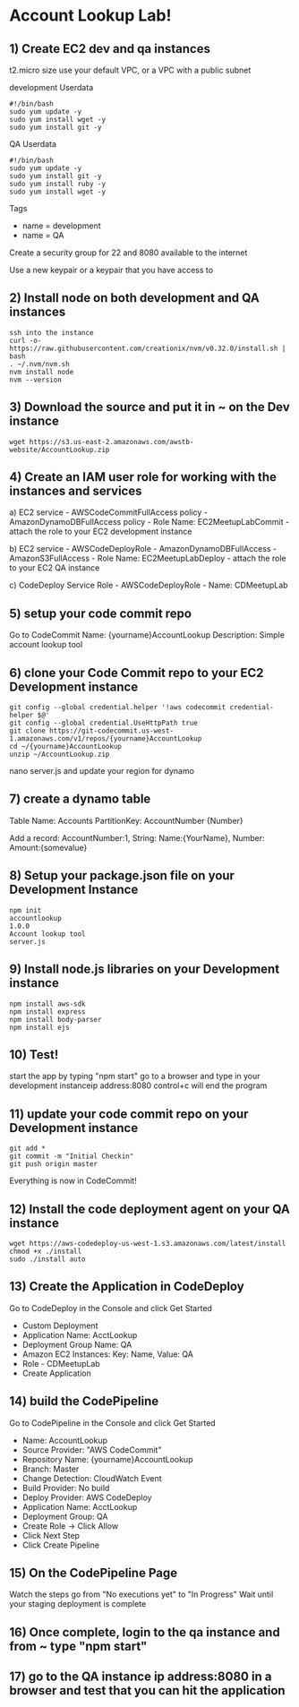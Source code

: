 # Account Lookup Lab!

## 1) Create EC2 dev and qa instances

  t2.micro size
  use your default VPC, or a VPC with a public subnet

development Userdata
```
#!/bin/bash
sudo yum update -y
sudo yum install wget -y
sudo yum install git -y
```
QA Userdata
```
#!/bin/bash
sudo yum update -y
sudo yum install git -y
sudo yum install ruby -y
sudo yum install wget -y
```

Tags
  - name = development
  - name = QA

Create a security group for 22 and 8080 available to the internet

Use a new keypair or a keypair that you have access to

## 2) Install node on both development and QA instances
```
ssh into the instance
curl -o- https://raw.githubusercontent.com/creationix/nvm/v0.32.0/install.sh | bash
. ~/.nvm/nvm.sh
nvm install node
nvm --version
```

## 3) Download the source and put it in ~ on the Dev instance
```
wget https://s3.us-east-2.amazonaws.com/awstb-website/AccountLookup.zip
```

## 4) Create an IAM user role for working with the instances and services
  a) EC2 service
     - AWSCodeCommitFullAccess policy
       - AmazonDynamoDBFullAccess policy
       - Role Name: EC2MeetupLabCommit
       - attach the role to your EC2 development instance

  b) EC2 service
     - AWSCodeDeployRole
       - AmazonDynamoDBFullAccess
       - AmazonS3FullAccess
       - Role Name: EC2MeetupLabDeploy
       - attach the role to your EC2 QA instance

  c) CodeDeploy Service Role
     - AWSCodeDeployRole
       - Name: CDMeetupLab

## 5) setup your code commit repo
Go to CodeCommit
Name: {yourname}AccountLookup
Description: Simple account lookup tool

## 6) clone your Code Commit repo to your EC2 Development instance
```
git config --global credential.helper '!aws codecommit credential-helper $@'
git config --global credential.UseHttpPath true
git clone https://git-codecommit.us-west-1.amazonaws.com/v1/repos/{yourname}AccountLookup
cd ~/{yourname}AccountLookup
unzip ~/AccountLookup.zip
```
nano server.js and update your region for dynamo

## 7) create a dynamo table
Table Name: Accounts
PartitionKey: AccountNumber {Number}

Add a record:  AccountNumber:1, String: Name:{YourName}, Number: Amount:{somevalue}

## 8) Setup your package.json file on your Development Instance
```
npm init
accountlookup
1.0.0
Account lookup tool
server.js
```

## 9) Install node.js libraries on your Development instance
```
npm install aws-sdk
npm install express
npm install body-parser
npm install ejs
```

## 10) Test!
start the app by typing "npm start"
go to a browser and type in your development instanceip address:8080
control+c will end the program

## 11) update your code commit repo on your Development instance
```
git add *
git commit -m "Initial Checkin"
git push origin master
```
Everything is now in CodeCommit!

## 12) Install the code deployment agent on your QA instance
```
wget https://aws-codedeploy-us-west-1.s3.amazonaws.com/latest/install
chmod +x ./install
sudo ./install auto
```

## 13) Create the Application in CodeDeploy
Go to CodeDeploy in the Console and click Get Started
  - Custom Deployment
  - Application Name: AcctLookup
  - Deployment Group Name: QA
  - Amazon EC2 Instances: Key: Name, Value: QA
  - Role - CDMeetupLab
  - Create Application

## 14) build the CodePipeline
Go to CodePipeline in the Console and click Get Started
  - Name: AccountLookup
  - Source Provider: "AWS CodeCommit"
  - Repository Name: {yourname}AccountLookup
  - Branch: Master
  - Change Detection: CloudWatch Event
  - Build Provider: No build
  - Deploy Provider: AWS CodeDeploy
  - Application Name: AcctLookup
  - Deployment Group: QA  
  - Create Role -> Click Allow
  - Click Next Step
  - Click Create Pipeline

## 15) On the CodePipeline Page
Watch the steps go from "No executions yet" to "In Progress"
Wait until your staging deployment is complete

## 16) Once complete, login to the qa instance and from ~ type "npm start"

## 17) go to the QA instance ip address:8080 in a browser and test that you can hit the application

